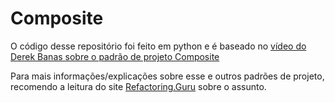# Composite

O código desse repositório foi feito em python e é baseado no 
[vídeo do Derek Banas sobre o padrão de projeto Composite](https://www.youtube.com/watch?v=2HUnoKyC9l0)

Para mais informações/explicações sobre esse e outros padrões de projeto, recomendo a leitura do site 
[Refactoring.Guru](https://refactoring.guru/pt-br/design-patterns) sobre o assunto. 
